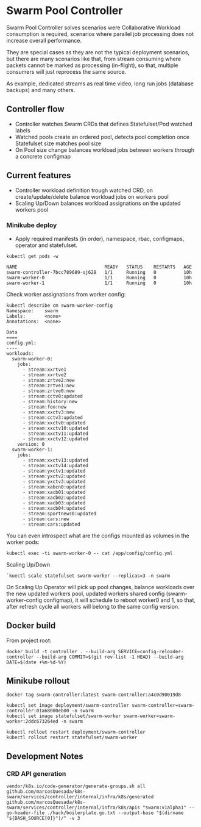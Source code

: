 # Swarm Pool Controller

Swarm Pool Controller solves scenarios were Collaborative Workload consumption is required, scenarios  where parallel job processing does not increase overall performance.

They are special cases as they are not the typical deployment scenarios, but there are many scenarios like that, from stream consuming where packets cannot be marked as processing (in-flight), so that, multiple consumers will just reprocess the same source.

As example, dedicated streams as real time video, long run jobs (database backups) and many others.

## Controller flow

- Controller watches Swarm CRDs that defines Statefulset/Pod watched labels
- Watched pools create an ordered pool, detects pool completion once Statefulset size matches pool size
- On Pool size change balances workload jobs between workers through a concrete configmap

## Current features

- Controller workload definition trough watched CRD, on create/update/delete balance workload jobs on workers pool
- Scaling Up/Down balances workload assignations on the updated workers pool

### Minikube deploy
- Apply required manifests (in order), namespace, rbac, configmaps, operator and statefulset.
```
kubectl get pods -w

NAME                                READY   STATUS    RESTARTS   AGE
swarm-controller-7bcc789689-sj628   1/1     Running   0          10h
swarm-worker-0                      1/1     Running   0          10h
swarm-worker-1                      1/1     Running   0          10h

```
Check worker assignations from worker config:
```
kubectl describe cm swarm-worker-config 
Namespace:    swarm
Labels:       <none>
Annotations:  <none>

Data
====
config.yml:
----
workloads:
  swarm-worker-0:
    jobs:
      - stream:xxrtve1
      - stream:xxrtve2
      - stream:zrtve2:new
      - stream:zrtve1:new
      - stream:zrtve0:new
      - stream:cctv0:updated
      - stream:history:new
      - stream:foo:new
      - stream:xxctv3:new
      - stream:cctv3:updated
      - stream:xxctv0:updated
      - stream:xxctv10:updated
      - stream:xxctv11:updated
      - stream:xxctv12:updated
    version: 0
  swarm-worker-1:
    jobs:
      - stream:xxctv13:updated
      - stream:xxctv14:updated
      - stream:yxctv1:updated
      - stream:yxctv2:updated
      - stream:yxctv3:updated
      - stream:xabcn0:updated
      - stream:xacb01:updated
      - stream:xacb02:updated
      - stream:xacb03:updated
      - stream:xacb04:updated
      - stream:sportnews0:updated
      - stream:cars:new
      - stream:cars:updated 
```

You can even introspect what are the configs mounted as volumes in the worker pods:
```
kubectl exec -ti swarm-worker-0 -- cat /app/config/config.yml
```
Scaling Up/Down
```
`kuectl scale statefulset swarm-worker --replicas=3 -n swarm 
```
On Scaling Up Operator will pick up pool changes, balance workloads over the new updated workers pool, updated workers shared config (swarm-worker-config configmap), it will schedule to reboot worker0 and 1, so that, after refresh cycle all workers will belong to the same config version.

## Docker build
From project root:

```
docker build -t controller . --build-arg SERVICE=config-reloader-controller --build-arg COMMIT=$(git rev-list -1 HEAD) --build-arg DATE=$(date +%m-%d-%Y)
```


## Minikube rollout
```
docker tag swarm-controller:latest swarm-controller:a4c0d90019d8
```
```
kubectl set image deployment/swarm-controller swarm-controller=swarm-controller:01a68000eb00 -n swarm
kubectl set image statefulset/swarm-worker swarm-worker=swarm-worker:2ddc673264ed -n swarm
```
```
kubectl rollout restart deployment/swarm-controller
kubectl rollout restart statefulset/swarm-worker
```

## Development Notes

### CRD API generation
```
vendor/k8s.io/code-generator/generate-groups.sh all github.com/marcosQuesada/k8s-swarm/services/controller/internal/infra/k8s/generated github.com/marcosQuesada/k8s-swarm/services/controller/internal/infra/k8s/apis "swarm:v1alpha1" --go-header-file ./hack/boilerplate.go.txt --output-base "$(dirname "${BASH_SOURCE[0]}")/" -v 3 
```